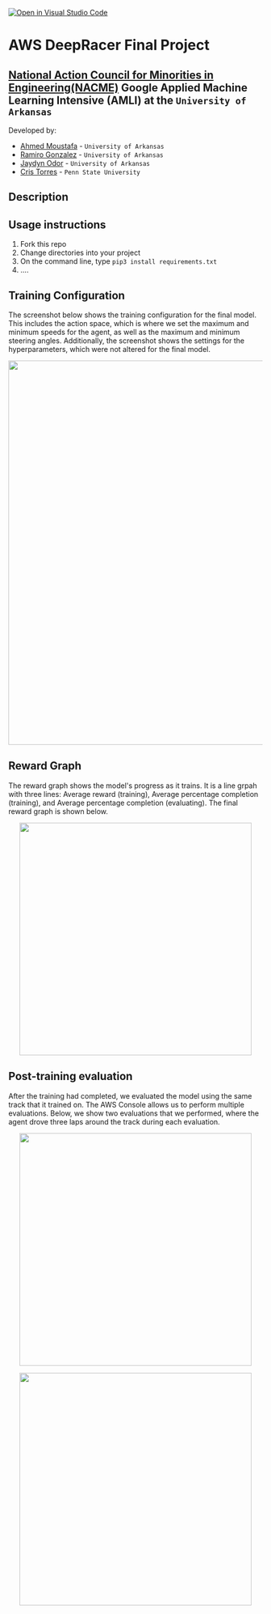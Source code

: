 [![Open in Visual Studio Code](https://classroom.github.com/assets/open-in-vscode-c66648af7eb3fe8bc4f294546bfd86ef473780cde1dea487d3c4ff354943c9ae.svg)](https://classroom.github.com/online_ide?assignment_repo_id=8127828&assignment_repo_type=AssignmentRepo)
<!--
Name of your teams' final project
-->
# AWS DeepRacer Final Project
## [National Action Council for Minorities in Engineering(NACME)](https://www.nacme.org) Google Applied Machine Learning Intensive (AMLI) at the `University of Arkansas`

<!--
List all of the members who developed the project and
link to each members respective GitHub profile
-->
Developed by: 
- [Ahmed Moustafa](https://github.com/a-mufasa) - `University of Arkansas`
- [Ramiro Gonzalez](https://github.com/ramirog034) - `University of Arkansas` 
- [Jaydyn Odor](https://github.com/Jodor101) - `University of Arkansas` 
- [Cris Torres](https://github.com/CristopherTorres1) - `Penn State University`

## Description
<!--
Give a short description on what your project accomplishes and what tools is uses. In addition, you can drop screenshots directly into your README file to add them to your README. Take these from your presentations.
-->

## Usage instructions
<!--
Give details on how to install fork and install your project. You can get all of the python dependencies for your project by typing `pip3 freeze requirements.txt` on the system that runs your project. Add the generated `requirements.txt` to this repo.
-->
1. Fork this repo
2. Change directories into your project
3. On the command line, type `pip3 install requirements.txt`
4. ....

## Training Configuration
The screenshot below shows the training configuration for the final model. This includes the action space, which is where we set the maximum and minimum speeds for the agent, as well as the maximum and minimum steering angles. Additionally, the screenshot shows the settings for the hyperparameters, which were not altered for the final model.

<p align="center">
<img width="760" src="https://user-images.githubusercontent.com/106926636/180805730-75d1d410-3614-4d55-ae27-5ac9c8bc1f97.png">
</p>

## Reward Graph
The reward graph shows the model's progress as it trains. It is a line grpah with three lines: Average reward (training), Average percentage completion (training), and Average percentage completion (evaluating). The final reward graph is shown below.

<p align="center">
<img width="460" src="https://user-images.githubusercontent.com/106926636/180807406-0687d125-6b2a-4c51-a6ab-4313d2b24c7d.png">
</p>

## Post-training evaluation
After the training had completed, we evaluated the model using the same track that it trained on. The AWS Console allows us to perform multiple evaluations. Below, we show two evaluations that we performed, where the agent drove three laps around the track during each evaluation.

<p align="center">
<img width="460" src="https://user-images.githubusercontent.com/106926636/180807992-a0d72a01-a773-45d8-84d8-1a3f62a2698f.png">
</p>

<p align="center">
<img width="460" src="https://user-images.githubusercontent.com/106926636/180808030-ccb2eee6-9186-4bfb-9d8a-09e56a7c4e0c.png">
</p>


